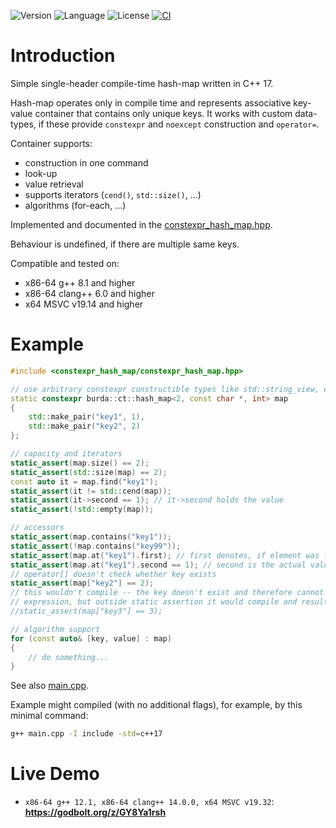 ![Version](https://img.shields.io/badge/version-1.1.1-blue.svg)
![Language](https://img.shields.io/badge/C++17-blue.svg)
![License](https://img.shields.io/badge/license-MIT_License-blue.svg?style=flat)
[![CI](https://github.com/karel-burda/constexpr-hash-map/actions/workflows/main.yml/badge.svg)](https://github.com/karel-burda/constexpr-hash-map/actions/workflows/main.yml)

# Introduction
Simple single-header compile-time hash-map written in C++ 17.

Hash-map operates only in compile time and represents associative key-value container that contains only unique keys.
It works with custom data-types, if these provide `constexpr` and `noexcept` construction and `operator=`.

Container supports:
* construction in one command
* look-up
* value retrieval
* supports iterators (`cend()`, `std::size()`, ...)
* algorithms (for-each, ...)

Implemented and documented in the [constexpr_hash_map.hpp](include/constexpr_hash_map/constexpr_hash_map.hpp).

Behaviour is undefined, if there are multiple same keys.

Compatible and tested on:
* x86-64 g++ 8.1 and higher
* x86-64 clang++ 6.0 and higher
* x64 MSVC v19.14 and higher

# Example
```cpp
#include <constexpr_hash_map/constexpr_hash_map.hpp>

// use arbitrary constexpr constructible types like std::string_view, etc. 
static constexpr burda::ct::hash_map<2, const char *, int> map
{
    std::make_pair("key1", 1),
    std::make_pair("key2", 2)
};

// capacity and iterators
static_assert(map.size() == 2);
static_assert(std::size(map) == 2);
const auto it = map.find("key1");
static_assert(it != std::cend(map));
static_assert(it->second == 1); // it->second holds the value
static_assert(!std::empty(map));

// accessors
static_assert(map.contains("key1"));
static_assert(!map.contains("key99"));
static_assert(map.at("key1").first); // first denotes, if element was found
static_assert(map.at("key1").second == 1); // second is the actual value
// operator[] doesn't check whether key exists
static_assert(map["key2"] == 2);
// this wouldn't compile -- the key doesn't exist and therefore cannot be evaluated to a constant
// expression, but outside static assertion it would compile and resulted in an undefined behaviour
//static_assert(map["key3"] == 3);

// algorithm support
for (const auto& [key, value] : map)
{
    // do something...
}
```

See also [main.cpp](main.cpp).

Example might compiled (with no additional flags), for example, by this minimal command:
```bash
g++ main.cpp -I include -std=c++17
```

# Live Demo
* ```x86-64 g++ 12.1, x86-64 clang++ 14.0.0, x64 MSVC v19.32```: **https://godbolt.org/z/GY8Ya1rsh**

